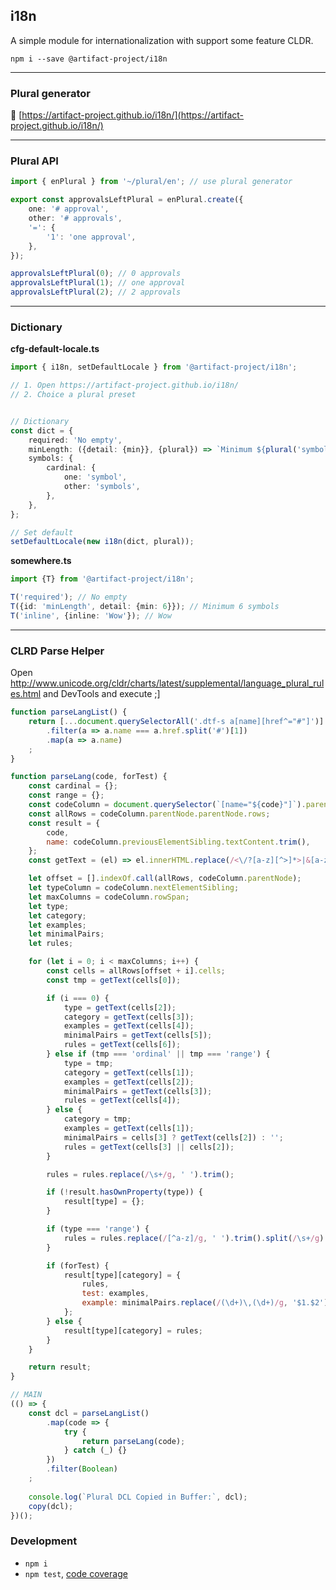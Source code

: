 i18n
----
A simple module for internationalization with support some feature CLDR.

```
npm i --save @artifact-project/i18n
```

---

### Plural generator

🤜 [https://artifact-project.github.io/i18n/](https://artifact-project.github.io/i18n/)

---

### Plural API

```ts
import { enPlural } from '~/plural/en'; // use plural generator

export const approvalsLeftPlural = enPlural.create({
	one: '# approval',
	other: '# approvals',
	'=': {
		'1': 'one approval',
	},
});

approvalsLeftPlural(0); // 0 approvals
approvalsLeftPlural(1); // one approval
approvalsLeftPlural(2); // 2 approvals
```

---

### Dictionary

**cfg-default-locale.ts**
```ts
import { i18n, setDefaultLocale } from '@artifact-project/i18n';

// 1. Open https://artifact-project.github.io/i18n/
// 2. Choice a plural preset 


// Dictionary
const dict = {
	required: 'No empty',
	minLength: ({detail: {min}}, {plural}) => `Minimum ${plural('symbols', min)}`,
	symbols: {
		cardinal: {
			one: 'symbol',
			other: 'symbols',
		},
	},
};

// Set default
setDefaultLocale(new i18n(dict, plural));
```

**somewhere.ts**
```ts
import {T} from '@artifact-project/i18n';

T('required'); // No empty
T({id: 'minLength', detail: {min: 6}}); // Minimum 6 symbols
T('inline', {inline: 'Wow'}); // Wow
```

---

### CLRD Parse Helper

Open http://www.unicode.org/cldr/charts/latest/supplemental/language_plural_rules.html and DevTools and execute ;]

```js
function parseLangList() {
	return [...document.querySelectorAll('.dtf-s a[name][href^="#"]')]
		.filter(a => a.name === a.href.split('#')[1])
		.map(a => a.name)
	;
}

function parseLang(code, forTest) {
	const cardinal = {};
	const range = {};
	const codeColumn = document.querySelector(`[name="${code}"]`).parentElement;
	const allRows = codeColumn.parentNode.parentNode.rows;
	const result = {
		code,
		name: codeColumn.previousElementSibling.textContent.trim(),
	};
	const getText = (el) => el.innerHTML.replace(/<\/?[a-z][^>]*>|&[a-z]+;?/g, ' ').replace(/\s+/g, ' ').trim();

	let offset = [].indexOf.call(allRows, codeColumn.parentNode);
	let typeColumn = codeColumn.nextElementSibling;
	let maxColumns = codeColumn.rowSpan;
	let type;
	let category;
	let examples;
	let minimalPairs;
	let rules;

	for (let i = 0; i < maxColumns; i++) {
		const cells = allRows[offset + i].cells;
		const tmp = getText(cells[0]);

		if (i === 0) {
			type = getText(cells[2]);
			category = getText(cells[3]);
			examples = getText(cells[4]);
			minimalPairs = getText(cells[5]);
			rules = getText(cells[6]);
		} else if (tmp === 'ordinal' || tmp === 'range') {
			type = tmp;
			category = getText(cells[1]);
			examples = getText(cells[2]);
			minimalPairs = getText(cells[3]);
			rules = getText(cells[4]);
		} else {
			category = tmp;
			examples = getText(cells[1]);
			minimalPairs = cells[3] ? getText(cells[2]) : '';
			rules = getText(cells[3] || cells[2]);
		}

		rules = rules.replace(/\s+/g, ' ').trim();

		if (!result.hasOwnProperty(type)) {
			result[type] = {};
		}

		if (type === 'range') {
			rules = rules.replace(/[^a-z]/g, ' ').trim().split(/\s+/g).pop();
		}

		if (forTest) {
			result[type][category] = {
				rules,
				test: examples,
				example: minimalPairs.replace(/(\d+)\,(\d+)/g, '$1.$2'),
			};
		} else {
			result[type][category] = rules;
		}
	}

	return result;
}

// MAIN
(() => {
	const dcl = parseLangList()
		.map(code => {
			try {
				return parseLang(code);
			} catch (_) {}
		})
		.filter(Boolean)
	;
	
	console.log(`Plural DCL Copied in Buffer:`, dcl);
	copy(dcl);
})();
```

### Development

 - `npm i`
 - `npm test`, [code coverage](./coverage/lcov-report/index.html)
